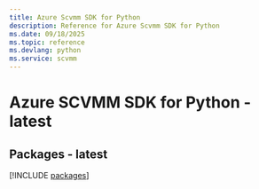```yaml
---
title: Azure Scvmm SDK for Python
description: Reference for Azure Scvmm SDK for Python
ms.date: 09/18/2025
ms.topic: reference
ms.devlang: python
ms.service: scvmm
---
```

# Azure SCVMM SDK for Python - latest
## Packages - latest
[!INCLUDE [packages](scvmm-index.md)]
